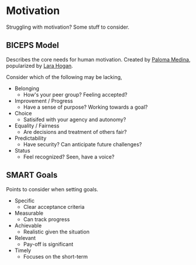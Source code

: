 # Motivation

Struggling with motivation? Some stuff to consider.

## BICEPS Model

Describes the core needs for human motivation. Created by [Paloma Medina](https://www.palomamedina.com/), popularized by [Lara Hogan](https://larahogan.me/).

Consider which of the following may be lacking,

* Belonging
  * How's your peer group? Feeling accepted?
* Improvement / ​Progress
  * Have a sense of purpose? Working towards a goal?
* Choice
  * Satisifed with your agency and autonomy?
* Equality / ​Fairness
  * Are decisions and treatment of others fair?
* Predictability
  * Have security? Can anticipate future challenges?
* Status
  * Feel recognized? Seen, have a voice?

## SMART Goals

Points to consider when setting goals.

* Specific
  * Clear acceptance criteria
* Measurable
  * Can track progress
* Achievable
  * Realistic given the situation
* Relevant
  * Pay-off is significant
* Timely
  * Focuses on the short-term
